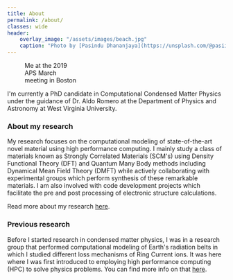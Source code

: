 ```yaml
---
title: About
permalink: /about/
classes: wide
header:
    overlay_image: "/assets/images/beach.jpg"
    caption: "Photo by [Pasindu Dhananjaya](https://unsplash.com/@pasiiijay) on [Unsplash](https://unsplash.com)"
---
```



<figure style="width: 25%" class="align-right">
  <img src="{{ site.url }}{{ site.baseurl }}/assets/images/aps2019.jpg" alt="">
  <figcaption>Me at the 2019 APS March meeting in Boston</figcaption>
</figure> 
I'm currently a PhD candidate in Computational Condensed Matter Physics under the guidance of Dr. Aldo Romero at the Department of Physics and Astronomy at West Virginia University.

### About my research

My research focuses on the computational modeling of state-of-the-art novel material using high performance computing. I mainly study a class of materials known as Strongly Correlated Materials (SCM's) using Density Functional Theory (DFT) and Quantum Many Body methods including Dynamical Mean Field Theory (DMFT) while actively collaborating with experimental groups which perform synthesis of these remarkable materials. I am also involved with code development projects which facilitate the pre and post processing of electronic structure calculations. 

Read more about my research [here](/research/).

### Previous research

Before I started research in condensed matter physics, I was in a research group that performed computational modeling of Earth's radiation belts in which I studied different loss mechanisms of Ring Current ions. It was here where I was first introduced to employing high performance computing (HPC) to solve physics problems. You can find more info on that [here](/presentations/).

